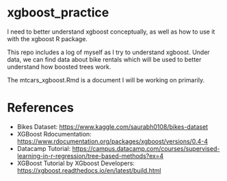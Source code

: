 # xgboost_practice
I need to better understand xgboost conceptually, as well as how to use it with the xgboost R package.

This repo includes a log of myself as I try to understand xgboost. Under data, we can find data about bike rentals which will be used to better understand how boosted trees work. 

The mtcars_xgboost.Rmd is a document I will be working on primarily. 

# References
* Bikes Dataset: https://www.kaggle.com/saurabh0108/bikes-dataset
* XGBoost Rdocumentation: https://www.rdocumentation.org/packages/xgboost/versions/0.4-4
* Datacamp Tutorial: https://campus.datacamp.com/courses/supervised-learning-in-r-regression/tree-based-methods?ex=4
* XGBoost Tutorial by XGboost Developers: https://xgboost.readthedocs.io/en/latest/build.html
